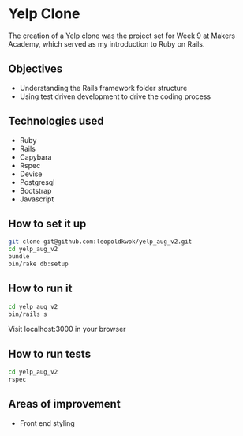 Yelp Clone
==========

The creation of a Yelp clone was the project set for Week 9 at Makers Academy, which served as my introduction 
to Ruby on Rails.

Objectives
----------
- Understanding the Rails framework folder structure
- Using test driven development to drive the coding process

Technologies used
-----------------
- Ruby
- Rails
- Capybara
- Rspec
- Devise
- Postgresql
- Bootstrap
- Javascript


How to set it up
-----------------

```sh
git clone git@github.com:leopoldkwok/yelp_aug_v2.git
cd yelp_aug_v2
bundle
bin/rake db:setup
```

How to run it
--------------
```sh
cd yelp_aug_v2
bin/rails s
```

Visit localhost:3000 in your browser

How to run tests
----------------

```sh
cd yelp_aug_v2
rspec
```

Areas of improvement
--------------------
- Front end styling